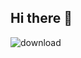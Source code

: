 ## Hi there 👋
![download](https://github.com/user-attachments/assets/4697c95e-604f-462f-8ebe-ced4fad665f0)






<!--
**naveenkumar7449/naveenkumar7449** is a ✨ _special_ ✨ repository because its `README.md` (this file) appears on your GitHub profile.

Here are some ideas to get you started:

- 🔭 I’m currently working on ...
- 🌱 I’m currently learning ...
- 👯 I’m looking to collaborate on ...
- 🤔 I’m looking for help with ...
- 💬 Ask me about ...
- 📫 How to reach me: ...
- 😄 Pronouns: ...
- ⚡ Fun fact: ...
-->
